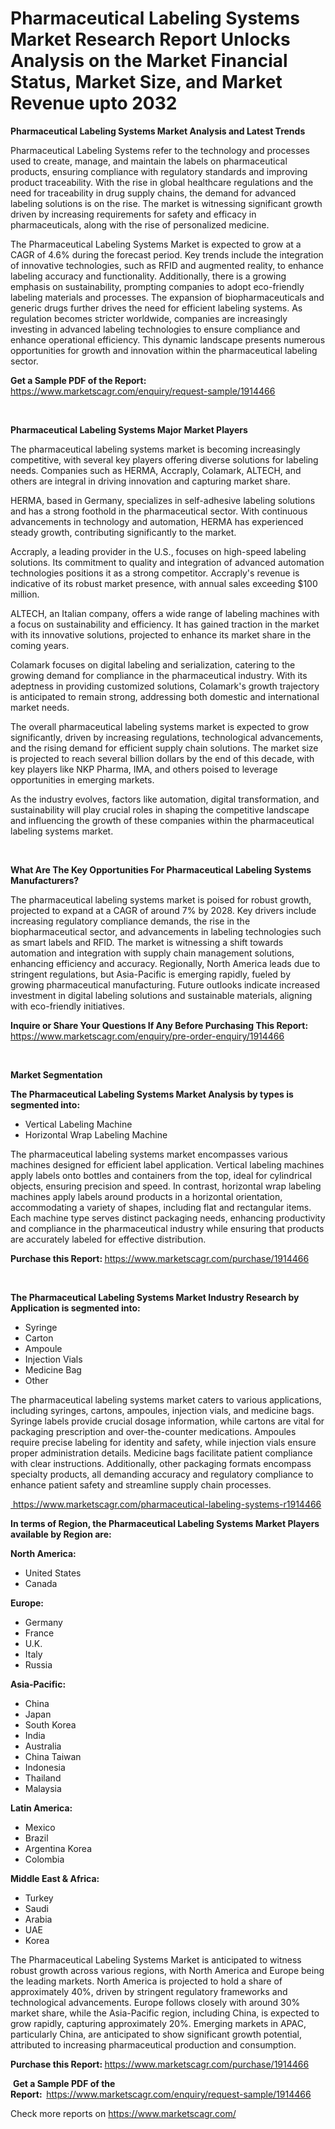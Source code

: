 <p><h1>Pharmaceutical Labeling Systems Market Research Report Unlocks Analysis on the Market Financial Status, Market Size, and Market Revenue upto 2032</h1></p><p><strong>Pharmaceutical Labeling Systems Market Analysis and Latest Trends</strong></p>
<p><p>Pharmaceutical Labeling Systems refer to the technology and processes used to create, manage, and maintain the labels on pharmaceutical products, ensuring compliance with regulatory standards and improving product traceability. With the rise in global healthcare regulations and the need for traceability in drug supply chains, the demand for advanced labeling solutions is on the rise. The market is witnessing significant growth driven by increasing requirements for safety and efficacy in pharmaceuticals, along with the rise of personalized medicine.</p><p>The Pharmaceutical Labeling Systems Market is expected to grow at a CAGR of 4.6% during the forecast period. Key trends include the integration of innovative technologies, such as RFID and augmented reality, to enhance labeling accuracy and functionality. Additionally, there is a growing emphasis on sustainability, prompting companies to adopt eco-friendly labeling materials and processes. The expansion of biopharmaceuticals and generic drugs further drives the need for efficient labeling systems. As regulation becomes stricter worldwide, companies are increasingly investing in advanced labeling technologies to ensure compliance and enhance operational efficiency. This dynamic landscape presents numerous opportunities for growth and innovation within the pharmaceutical labeling sector.</p></p>
<p><strong>Get a Sample PDF of the Report:&nbsp;</strong> <a href="https://www.marketscagr.com/enquiry/request-sample/1914466?utm_campaign=2235&utm_medium=2&utm_source=Github&utm_content=ia&utm_term=20022025&utm_id=pharmaceutical-labeling-systems">https://www.marketscagr.com/enquiry/request-sample/1914466</a></p>
<p>&nbsp;</p>
<p><strong>Pharmaceutical Labeling Systems Major Market Players</strong></p>
<p><p>The pharmaceutical labeling systems market is becoming increasingly competitive, with several key players offering diverse solutions for labeling needs. Companies such as HERMA, Accraply, Colamark, ALTECH, and others are integral in driving innovation and capturing market share.</p><p>HERMA, based in Germany, specializes in self-adhesive labeling solutions and has a strong foothold in the pharmaceutical sector. With continuous advancements in technology and automation, HERMA has experienced steady growth, contributing significantly to the market.</p><p>Accraply, a leading provider in the U.S., focuses on high-speed labeling solutions. Its commitment to quality and integration of advanced automation technologies positions it as a strong competitor. Accraply's revenue is indicative of its robust market presence, with annual sales exceeding $100 million.</p><p>ALTECH, an Italian company, offers a wide range of labeling machines with a focus on sustainability and efficiency. It has gained traction in the market with its innovative solutions, projected to enhance its market share in the coming years.</p><p>Colamark focuses on digital labeling and serialization, catering to the growing demand for compliance in the pharmaceutical industry. With its adeptness in providing customized solutions, Colamark's growth trajectory is anticipated to remain strong, addressing both domestic and international market needs.</p><p>The overall pharmaceutical labeling systems market is expected to grow significantly, driven by increasing regulations, technological advancements, and the rising demand for efficient supply chain solutions. The market size is projected to reach several billion dollars by the end of this decade, with key players like NKP Pharma, IMA, and others poised to leverage opportunities in emerging markets.</p><p>As the industry evolves, factors like automation, digital transformation, and sustainability will play crucial roles in shaping the competitive landscape and influencing the growth of these companies within the pharmaceutical labeling systems market.</p></p>
<p>&nbsp;</p>
<p><strong>What Are The Key Opportunities For Pharmaceutical Labeling Systems Manufacturers?</strong></p>
<p><p>The pharmaceutical labeling systems market is poised for robust growth, projected to expand at a CAGR of around 7% by 2028. Key drivers include increasing regulatory compliance demands, the rise in the biopharmaceutical sector, and advancements in labeling technologies such as smart labels and RFID. The market is witnessing a shift towards automation and integration with supply chain management solutions, enhancing efficiency and accuracy. Regionally, North America leads due to stringent regulations, but Asia-Pacific is emerging rapidly, fueled by growing pharmaceutical manufacturing. Future outlooks indicate increased investment in digital labeling solutions and sustainable materials, aligning with eco-friendly initiatives.</p></p>
<p><strong>Inquire or Share Your Questions If Any Before Purchasing This Report:</strong> <a href="https://www.marketscagr.com/enquiry/pre-order-enquiry/1914466?utm_campaign=2235&utm_medium=2&utm_source=Github&utm_content=ia&utm_term=20022025&utm_id=pharmaceutical-labeling-systems">https://www.marketscagr.com/enquiry/pre-order-enquiry/1914466</a></p>
<p>&nbsp;</p>
<p><strong>Market Segmentation</strong></p>
<p><strong>The Pharmaceutical Labeling Systems Market Analysis by types is segmented into:</strong></p>
<p><ul><li>Vertical Labeling Machine</li><li>Horizontal Wrap Labeling Machine</li></ul></p>
<p><p>The pharmaceutical labeling systems market encompasses various machines designed for efficient label application. Vertical labeling machines apply labels onto bottles and containers from the top, ideal for cylindrical objects, ensuring precision and speed. In contrast, horizontal wrap labeling machines apply labels around products in a horizontal orientation, accommodating a variety of shapes, including flat and rectangular items. Each machine type serves distinct packaging needs, enhancing productivity and compliance in the pharmaceutical industry while ensuring that products are accurately labeled for effective distribution.</p></p>
<p><strong>Purchase this Report:&nbsp;</strong><a href="https://www.marketscagr.com/purchase/1914466?utm_campaign=2235&utm_medium=2&utm_source=Github&utm_content=ia&utm_term=20022025&utm_id=pharmaceutical-labeling-systems">https://www.marketscagr.com/purchase/1914466</a></p>
<p>&nbsp;</p>
<p><strong>The Pharmaceutical Labeling Systems Market Industry Research by Application is segmented into:</strong></p>
<p><ul><li>Syringe</li><li>Carton</li><li>Ampoule</li><li>Injection Vials</li><li>Medicine Bag</li><li>Other</li></ul></p>
<p><p>The pharmaceutical labeling systems market caters to various applications, including syringes, cartons, ampoules, injection vials, and medicine bags. Syringe labels provide crucial dosage information, while cartons are vital for packaging prescription and over-the-counter medications. Ampoules require precise labeling for identity and safety, while injection vials ensure proper administration details. Medicine bags facilitate patient compliance with clear instructions. Additionally, other packaging formats encompass specialty products, all demanding accuracy and regulatory compliance to enhance patient safety and streamline supply chain processes.</p></p>
<p><a href="https://www.marketscagr.com/pharmaceutical-labeling-systems-r1914466?utm_campaign=2235&utm_medium=2&utm_source=Github&utm_content=ia&utm_term=20022025&utm_id=pharmaceutical-labeling-systems">&nbsp;https://www.marketscagr.com/pharmaceutical-labeling-systems-r1914466</a></p>
<p><strong>In terms of Region, the Pharmaceutical Labeling Systems Market Players available by Region are:</strong></p>
<p>
    <p> <strong> North America: </strong>
        <ul>
            <li>United States</li>
            <li>Canada</li>
        </ul>
        </p> 
    <p> <strong> Europe: </strong>
        <ul>
            <li>Germany</li>
            <li>France</li>
            <li>U.K.</li>
            <li>Italy</li>
            <li>Russia</li>
        </ul>
        </p> 
    <p> <strong> Asia-Pacific: </strong>
        <ul>
            <li>China</li>
            <li>Japan</li>
            <li>South Korea</li>
            <li>India</li>
            <li>Australia</li>
            <li>China Taiwan</li>
            <li>Indonesia</li>
            <li>Thailand</li>
            <li>Malaysia</li>
        </ul>
        </p> 
    <p> <strong> Latin America: </strong>
        <ul>
            <li>Mexico</li>
            <li>Brazil</li>
            <li>Argentina Korea</li>
            <li>Colombia</li>
        </ul>
        </p> 
    <p> <strong> Middle East & Africa: </strong>
        <ul>
            <li>Turkey</li>
            <li>Saudi</li>
            <li>Arabia</li>
            <li>UAE</li>
            <li>Korea</li>
        </ul>
    </p>
    </p>
<p><p>The Pharmaceutical Labeling Systems Market is anticipated to witness robust growth across various regions, with North America and Europe being the leading markets. North America is projected to hold a share of approximately 40%, driven by stringent regulatory frameworks and technological advancements. Europe follows closely with around 30% market share, while the Asia-Pacific region, including China, is expected to grow rapidly, capturing approximately 20%. Emerging markets in APAC, particularly China, are anticipated to show significant growth potential, attributed to increasing pharmaceutical production and consumption.</p></p>
<p><strong>Purchase this Report: </strong><a href="https://www.marketscagr.com/purchase/1914466?utm_campaign=2235&utm_medium=2&utm_source=Github&utm_content=ia&utm_term=20022025&utm_id=pharmaceutical-labeling-systems">https://www.marketscagr.com/purchase/1914466</a></p>
<p>&nbsp;<strong>Get a Sample PDF of the Report:&nbsp;&nbsp;</strong><a href="https://www.marketscagr.com/enquiry/request-sample/1914466?utm_campaign=2235&utm_medium=2&utm_source=Github&utm_content=ia&utm_term=20022025&utm_id=pharmaceutical-labeling-systems">https://www.marketscagr.com/enquiry/request-sample/1914466</a></p>
<p><strong></strong></p>
<p>Check more reports on <a href="https://www.marketscagr.com/?utm_campaign=2235&utm_medium=2&utm_source=Github&utm_content=ia&utm_term=20022025&utm_id=pharmaceutical-labeling-systems">https://www.marketscagr.com/</a></p>
